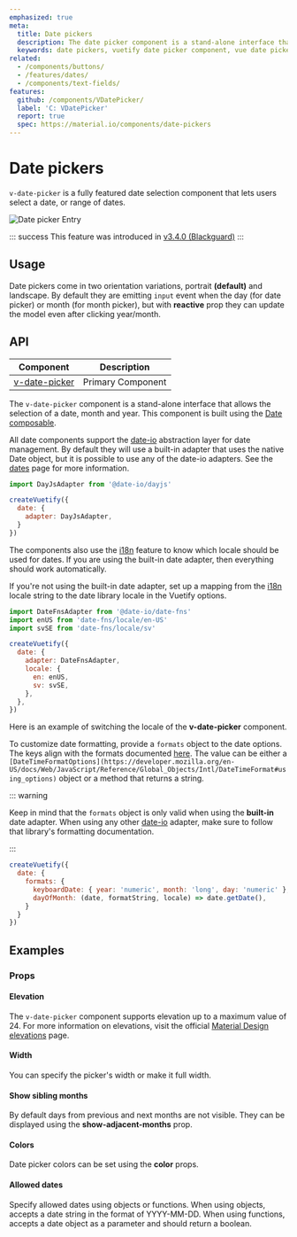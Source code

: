 ```yaml
---
emphasized: true
meta:
  title: Date pickers
  description: The date picker component is a stand-alone interface that allows the selection of a date, month and year.
  keywords: date pickers, vuetify date picker component, vue date picker component
related:
  - /components/buttons/
  - /features/dates/
  - /components/text-fields/
features:
  github: /components/VDatePicker/
  label: 'C: VDatePicker'
  report: true
  spec: https://material.io/components/date-pickers
---
```


# Date pickers

`v-date-picker` is a fully featured date selection component that lets users select a date, or range of dates.

![Date picker Entry](https://cdn.vuetifyjs.com/docs/images/components/v-date-picker/v-date-picker-entry.png)

<page-features />

::: success
This feature was introduced in [v3.4.0 (Blackguard)](/getting-started/release-notes/?version=v3.4.0)
:::

## Usage

Date pickers come in two orientation variations, portrait **(default)** and landscape. By default they are emitting `input` event when the day (for date picker) or month (for month picker), but with **reactive** prop they can update the model even after clicking year/month.

<usage name="v-date-picker" />

<entry />

## API

| Component | Description |
| - | - |
| [v-date-picker](/api/v-date-picker/) | Primary Component |

<api-inline hide-links />

The `v-date-picker` component is a stand-alone interface that allows the selection of a date, month and year. This component is built using the [Date composable](/features/dates/).

All date components support the [date-io](https://github.com/dmtrKovalenko/date-io) abstraction layer for date management. By default they will use a built-in adapter that uses the native Date object, but it is possible to use any of the date-io adapters. See the [dates](/features/dates/) page for more information.

```js
import DayJsAdapter from '@date-io/dayjs'

createVuetify({
  date: {
    adapter: DayJsAdapter,
  }
})
```

The components also use the [i18n](/features/internationalization) feature to know which locale should be used for dates. If you are using the built-in date adapter, then everything should work automatically.

If you're not using the built-in date adapter, set up a mapping from the [i18n](/features/internationalization) locale string to the date library locale in the Vuetify options.

```js
import DateFnsAdapter from '@date-io/date-fns'
import enUS from 'date-fns/locale/en-US'
import svSE from 'date-fns/locale/sv'

createVuetify({
  date: {
    adapter: DateFnsAdapter,
    locale: {
      en: enUS,
      sv: svSE,
    },
  },
})
```

Here is an example of switching the locale of the **v-date-picker** component.

<example file="v-date-picker/guide-locale" />

To customize date formatting, provide a `formats` object to the date options. The keys align with the formats documented [here](/features/dates/#format-options). The value can be either a `[DateTimeFormatOptions](https://developer.mozilla.org/en-US/docs/Web/JavaScript/Reference/Global_Objects/Intl/DateTimeFormat#using_options)` object or a method that returns a string.

::: warning

Keep in mind that the `formats` object is only valid when using the **built-in** date adapter. When using any other [date-io](https://github.com/dmtrKovalenko/date-io) adapter, make sure to follow that library's formatting documentation.

:::

```js
createVuetify({
  date: {
    formats: {
      keyboardDate: { year: 'numeric', month: 'long', day: 'numeric' },
      dayOfMonth: (date, formatString, locale) => date.getDate(),
    }
  }
})
```

## Examples

### Props

#### Elevation

The `v-date-picker` component supports elevation up to a maximum value of 24. For more information on elevations, visit the official [Material Design elevations](https://material.io/design/environment/elevation.html) page.

<example file="v-date-picker/prop-elevation" />

#### Width

You can specify the picker's width or make it full width.

<example file="v-date-picker/prop-width" />

#### Show sibling months

By default days from previous and next months are not visible. They can be displayed using the **show-adjacent-months** prop.

<example file="v-date-picker/prop-show-adjacent-months" />

#### Colors

Date picker colors can be set using the **color** props.

<example file="v-date-picker/prop-colors" />

#### Allowed dates

Specify allowed dates using objects or functions. When using objects, accepts a date string in the format of YYYY-MM-DD. When using functions, accepts a date object as a parameter and should return a boolean.

<example file="v-date-picker/prop-allowed-dates" />
